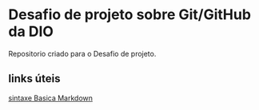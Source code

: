 # Desafio de projeto sobre Git/GitHub da DIO
Repositorio criado para o Desafio de projeto.

## links úteis
[sintaxe Basica Markdown](https://www.markdownguide.org/basic-syntax/)
